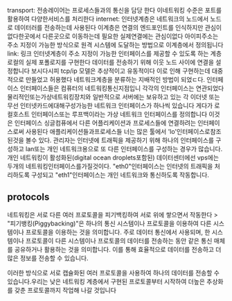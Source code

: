 transport: 전송레이어는 프로세스들과의 통신을 담당 한다 이네트워킹 수준은 포트를 활용하여 다양한서비스를 처리한다
internet: 인터넷계층은 네트워크의 노드에서 노드로 데이터러를 전송하는데 사용된다 이계층은 연결의 엔드포인트를 인식하지만 관심이 없다한곳에서 다른곳으로 이동하는데 필요한  실제연결에는 관심이없다 아이피주소는 주소 지정이 가능한 방식으로 원격 시스템에 도달하는 방법으로 이계층에서 정의됩니다
link: 링크 인터넷계층이 주소 지정이 가능한 인터페이스를 제공할 수 있도록 하는  계층로컬의 실제 포폴로지를 구현한다  데이터를 전송하기 위해 이웃 노드 사이에 연결을 설정합니다 
보시다시피 tcp/ip 모델은 추상적이고 유동적이다 이로 인해 구현하는데 대중적으로 만들었고 허용했다 네트워크계층을 분류하는 지배적인 방법이 되었ㄷ다.
인터페이스
인터페이스들은 컴퓨터의 네트워킹통신지점입니 각각의 인터페이스는 연관되었다 물리적인또는가상네트워킹장치와 일반적으로 서버에는 보유하고 있는 각 이더넷 또는 무선 인터넷카드에대해구성가능한 네트워크 인터페이스가 하나씩 있습니다 게다가 로컬호스트 인터페이스또는 루프백이라는 가상 네트워크 인터페이스를 정의합니다 이것은 인터페이스 싱글컴퓨에서 다른 어플리케이션과 프로세스들에 연결하려는 인터페이스로써 사용된다 애플리케이션들과프로세스들  너는 많은 툴에서 'lo'인터페이스로참조된것을 볼수 있다. 관리자는 인터넷에 트래픽을 제공하기 위해 하나의 인터페이스를 구성하고 lan또는 개인 네트워크용으로 또 다른 인터페이스를 구성하는 경우가 많습니다. 개인 네트워킹이 활성화된(digital ocean droplets포함된) 데이터센터에선 vps에는 두개의 네트워킹인터페이스를가질것이다. "eth0"인터페이스는 인터넷의 트래픽을 처리하도록 구성되고 "eth1"인터페이스는 개인 네트워크와 통신하도록 작동합니다.
## protocols
네트워킹은 서로 다른 여러 프로토콜을 피기백킹하여 서로 위에 쌓으면서 작동한다 > "피기뱅킹(Piggybacking)"은 하나의 통신 시스템이나 프로토콜을 이용하여 다른 시스템이나 프로토콜을 이용하는 것을 의미합니다. 주로 데이터 통신에서 사용되며, 한 시스템이나 프로토콜이 다른 시스템이나 프로토콜의 데이터를 전송하는 동안 같은 통신 매체를 공유하거나 활용하는 것을 의미합니다. 이를 통해 효율적으로 데이터를 전송하고 더 많은 정보를 전송할 수 있습니다.

이러한 방식으로 서로 캡슐화된 여러 프로토콜을 사용하여 하나의 데이터를 전송할 수 있습니다.우리는 낮은 네트워킹 계층에서 구현된 프로토콜부터 시작하여 더높은 추상화를 갖춘 프로토콜까지 작업해 나갈 것입니다
